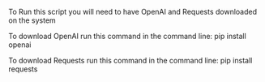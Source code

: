 To Run this script you will need to have OpenAI and Requests downloaded on the system

To download OpenAI run this command in the command line:
pip install openai

To download Requests run this command in the command line:
pip install requests